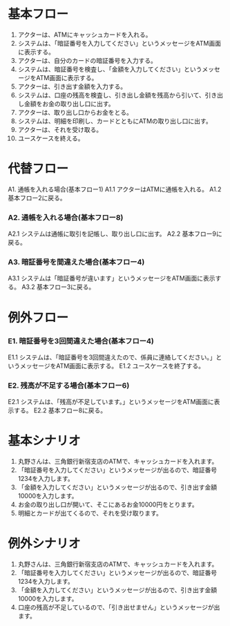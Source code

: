 # 基本フロー
 1. アクターは、ATMにキャッシュカードを入れる。
 2. システムは、「暗証番号を入力してください」というメッセージをATM画面に表示する。
 3. アクターは、自分のカードの暗証番号を入力する。
 4. システムは、暗証番号を検査し、「金額を入力してください」というメッセージをATM画面に表示する。
 5. アクターは、引き出す金額を入力する。
 6. システムは、口座の残高を検査し、引き出し金額を残高から引いて、引き出し金額をお金の取り出し口に出す。 
 7. アクターは、取り出し口からお金をとる。
 8. システムは、明細を印刷し、カードとともにATMの取り出し口に出す。
 9. アクターは、それを受け取る。
 10. ユースケースを終える。

# 代替フロー
 A1. 通帳を入れる場合(基本フロー1)
 A1.1 アクターはATMに通帳を入れる。
 A1.2 基本フロー2に戻る。

### A2. 通帳を入れる場合(基本フロー8)
 A2.1 システムは通帳に取引を記帳し、取り出し口に出す。
 A2.2 基本フロー9に戻る。

### A3. 暗証番号を間違えた場合(基本フロー4)
 A3.1 システムは「暗証番号が違います」というメッセージをATM画面に表示する。
 A3.2 基本フロー3に戻る。

# 例外フロー

### E1. 暗証番号を3回間違えた場合(基本フロー4)
 E1.1 システムは、「暗証番号を3回間違えたので、係員に連絡してください。」というメッセージをATM画面に表示する。
 E1.2 ユースケースを終了する。

### E2. 残高が不足する場合(基本フロー6)
 E2.1 システムは、「残高が不足しています。」というメッセージをATM画面に表示する。
 E2.2 基本フロー8に戻る。

# 基本シナリオ

1. 丸野さんは、三角銀行新宿支店のATMで、キャッシュカードを入れます。
2. 「暗証番号を入力してください」というメッセージが出るので、暗証番号1234を入力します。
3. 「金額を入力してください」というメッセージが出るので、引き出す金額10000を入力します。
4. お金の取り出し口が開いて、そこにあるお金10000円をとります。
5. 明細とカードが出てくるので、それを受け取ります。

# 例外シナリオ

1. 丸野さんは、三角銀行新宿支店のATMで、キャッシュカードを入れます。
2. 「暗証番号を入力してください」というメッセージが出るので、暗証番号1234を入力します。
3. 「金額を入力してください」というメッセージが出るので、引き出す金額10000を入力します。
4. 口座の残高が不足しているので、「引き出せません」というメッセージが出ます。
